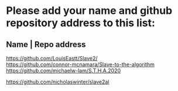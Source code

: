 # Please add your name and github repository address to this list:

## Name | Repo address

https://github.com/LouisEastt/Slave2/ <br/>
https://github.com/connor-mcnamara/Slave-to-the-algorithm <br/>
https://github.com/michaelw-lam/S.T.H.A.2020 <br/>


















https://github.com/nicholaswinter/slave2al
